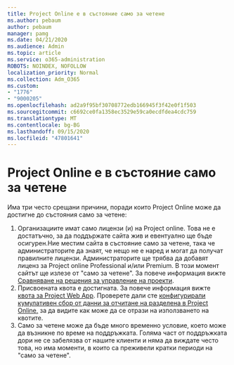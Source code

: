```yaml
---
title: Project Online е в състояние само за четене
ms.author: pebaum
author: pebaum
manager: pamg
ms.date: 04/21/2020
ms.audience: Admin
ms.topic: article
ms.service: o365-administration
ROBOTS: NOINDEX, NOFOLLOW
localization_priority: Normal
ms.collection: Adm_O365
ms.custom:
- "1776"
- "9000205"
ms.openlocfilehash: ad2a9f95bf30708772edb166945f3f42e0f1f503
ms.sourcegitcommit: c6692ce0fa1358ec3529e59ca0ecdfdea4cdc759
ms.translationtype: MT
ms.contentlocale: bg-BG
ms.lasthandoff: 09/15/2020
ms.locfileid: "47801641"
---
```

# <a name="project-online-is-in-a-read-only-state"></a>Project Online е в състояние само за четене

Има три често срещани причини, поради които Project Online може да достигне до състояния само за четене:

1. Организациите имат само лицензи (и) на Project online. Това не е достатъчно, за да поддържате сайта жив и евентуално ще бъде осигурен.Ние местим сайта в състояние само за четене, така че администраторите да знаят, че нещо не е наред и могат да получат правилните лицензи. Администраторите ще трябва да добавят лиценз за Project online Professional и/или Premium. В този момент сайтът ще излезе от "само за четене". За повече информация вижте [Сравняване на решения за управление на проекти](https://products.office.com/project/compare-microsoft-project-management-software?tab=1).
2. Присвоената квота е достигната. За повече информация вижте [квота за Project Web App](https://docs.microsoft.com/projectonline/tune-project-online-performance#project-web-app-quota). Проверете дали сте [конфигурирали кумулативен сбор от данни за отчитане на разделена в Project Online,](https://docs.microsoft.com/ProjectOnline/configure-rollup-of-timephased-reporting-data-in-project-online) за да видите как може да се отрази на използването на квотите.
3. Само за четене може да бъде много временно условие, което може да възникне по време на поддръжката. Голяма част от поддръжката дори не се забелязва от нашите клиенти и няма да виждате често това, но има моменти, в които са преживели кратки периоди на "само за четене".
